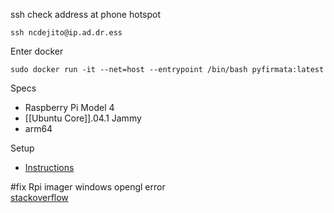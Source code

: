 

ssh check address at phone hotspot
```
ssh ncdejito@ip.ad.dr.ess
```

Enter docker
```
sudo docker run -it --net=host --entrypoint /bin/bash pyfirmata:latest
```

Specs
* Raspberry Pi Model 4
* [[Ubuntu Core]].04.1 Jammy
* arm64

Setup
* [Instructions](https://ubuntu.com/download/raspberry-pi-core)

#fix Rpi imager windows opengl error  
[stackoverflow](https://raspberrypi.stackexchange.com/questions/137481/how-to-run-raspberry-pi-imager-in-old-windows-computer-without-opengl-2-0-or-wit)